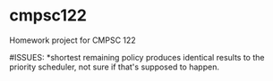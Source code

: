 # cmpsc122
Homework project for CMPSC 122

#ISSUES:
*shortest remaining policy produces identical results to the priority scheduler, not sure if that's supposed to happen.